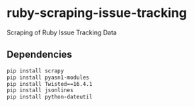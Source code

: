 # ruby-scraping-issue-tracking
Scraping of Ruby Issue Tracking Data

## Dependencies

```bash
pip install scrapy
pip install pyasn1-modules
pip install Twisted==16.4.1
pip install jsonlines
pip install python-dateutil
```
